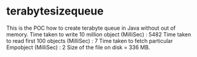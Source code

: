# terabytesizequeue

This is the POC how to create terabyte queue in Java without out of memory.
Time taken to write 10 million object (MilliSec) : 5482
Time taken to read first 100 objects (MilliSec) : 7
Time taken to fetch particular Empobject (MilliSec) : 2
Size of the file on disk = 336 MB.